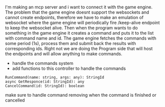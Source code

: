 I'm making an mcp server and i want to connect it with the game engine.
The problem that the game engine doesnt support the websockets and cannot create endpoints, therefore we have to make an emulation of websocket where the game engine will periodically fire /keep-alive endpoint to keep the websocket alive. Then when the program wants to do something in the game engine it creates a command and puts it to the list with command name and id. The game engine fetches the commands with some period (1s), process them and submit back the results with corresponding ids.
Right not we are doing the Program side that will host the endpoints and will allow anything to make commands.

- handle the commands system
- add functions to this controller to handle the commands

```
RunCommand(name: string, args: any): StringId
async GetResponce(id: StringId): any
CancelCommand(id: StringId): boolean
```

make sure to handle command removing when the command is finished or cancelled
